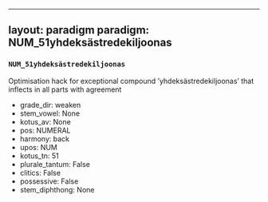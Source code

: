 
---
layout: paradigm
paradigm: NUM_51yhdeksästredekiljoonas
---
### ` NUM_51yhdeksästredekiljoonas `

Optimisation hack for exceptional compound ’yhdeksästredekiljoonas’ that inflects in all parts with agreement
* grade_dir: weaken
* stem_vowel: None
* kotus_av: None
* pos: NUMERAL
* harmony: back
* upos: NUM
* kotus_tn: 51
* plurale_tantum: False
* clitics: False
* possessive: False
* stem_diphthong: None
